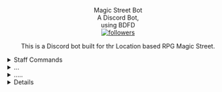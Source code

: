 <p align="center">
Magic Street Bot</br>A Discord Bot,</br>using BDFD</br>
 <a href="https://github.com/pjfry2184575"> <img alt="followers" title="Give Me A Follow" src="https://img.shields.io/github/followers/pjfry2184575?color=db4e25&labelColor=420e84&style=for-the-badge&logo=github&label=Give%20Me%20A%20Follow" /></a>
</p>



<p align="center">
This is a Discord bot built for thr Location based RPG Magic Street.</br>
</p>

<details>
  <summary>Staff Commands</summary>
  <p align="center">
<ul>
• ban</br>
• unban</br>
• kick</br>
• warn</br>
• unwarn</br>
• giverole</br>
• removerole</br>
• temprole
</ul>
</p>
</details>

<details>
  <summary>...</summary>
  <p align="center">

</p>
</details>

<details>
  <summary>.....</summary>
  <p align="center">

</p>
</details>

<details>
